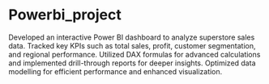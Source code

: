 # Powerbi_project
Developed an interactive Power BI dashboard to analyze superstore sales data. Tracked key KPIs such as total sales, profit, customer segmentation, and regional performance. Utilized DAX formulas for advanced calculations and implemented drill-through reports for deeper insights. Optimized data modelling for efficient performance and enhanced visualization. 
